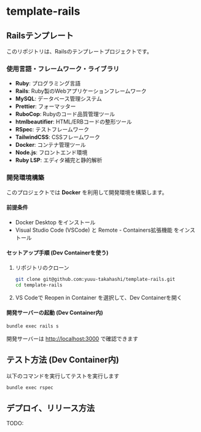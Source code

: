 # template-rails

## Railsテンプレート

このリポジトリは、Railsのテンプレートプロジェクトです。

### 使用言語・フレームワーク・ライブラリ

- **Ruby**: プログラミング言語
- **Rails**: Ruby製のWebアプリケーションフレームワーク
- **MySQL**: データベース管理システム
- **Prettier**: フォーマッター
- **RuboCop**: Rubyのコード品質管理ツール
- **htmlbeautifier**: HTML/ERBコードの整形ツール
- **RSpec**: テストフレームワーク
- **TailwindCSS**: CSSフレームワーク
- **Docker**: コンテナ管理ツール
- **Node.js**: フロントエンド環境
- **Ruby LSP**: エディタ補完と静的解析

### 開発環境構築

このプロジェクトでは **Docker** を利用して開発環境を構築します。

#### 前提条件

- Docker Desktop をインストール
- Visual Studio Code (VSCode) と Remote - Containers拡張機能 をインストール

#### セットアップ手順 (Dev Containerを使う)

1. リポジトリのクローン

   ```bash
   git clone git@github.com:yuuu-takahashi/template-rails.git
   cd template-rails
   ```

2. VS Codeで Reopen in Container を選択して、Dev Containerを開く

#### 開発サーバーの起動 (Dev Container内)

```bash
bundle exec rails s
```

開発サーバーは <http://localhost:3000> で確認できます

## テスト方法 (Dev Container内)

以下のコマンドを実行してテストを実行します

```bash
bundle exec rspec
```

## デプロイ、リリース方法

TODO:
